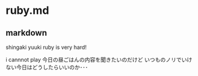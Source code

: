 # ruby.md
## markdown
shingaki yuuki 
ruby is very hard!

i cannnot play
今日の昼ごはんの内容を聞きたいのだけど
いつものノリでいけない今日はどうしたらいいのか･･･
